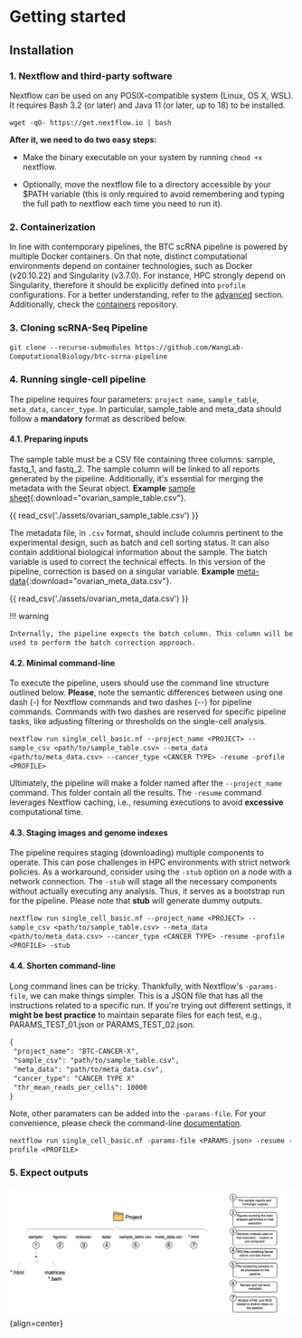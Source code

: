 # Getting started

## Installation

### 1. Nextflow and third-party software

Nextflow can be used on any POSIX-compatible system (Linux, OS X, WSL). It requires Bash 3.2 (or later) and Java 11 (or later, up to 18) to be installed.

```{ .bash .copy }
wget -qO- https://get.nextflow.io | bash
```

**After it, we need to do two easy steps:**

* Make the binary executable on your system by running `chmod +x` nextflow.

* Optionally, move the nextflow file to a directory accessible by your $PATH variable (this is only required to avoid remembering and typing the full path to nextflow each time you need to run it).

### 2. Containerization

In line with contemporary pipelines, the BTC scRNA pipeline is powered by multiple Docker containers. On that note, distinct computational environments depend on container technologies, such as Docker (v20.10.22) and Singularity (v3.7.0). For instance, HPC strongly depend on Singularity, therefore it should be explicitly defined into `profile` configurations. For a better understanding, refer to the [advanced](advanced.md) section. Additionally, check the [containers](https://github.com/break-through-cancer/btc-sc-containers) repository.

### 3. Cloning scRNA-Seq Pipeline

```{ .bash .copy }
git clone --recurse-submodules https://github.com/WangLab-ComputationalBiology/btc-scrna-pipeline
```

### 4. Running single-cell pipeline

The pipeline requires four parameters: `project name`, `sample_table`, `meta_data`, `cancer_type`. In particular, sample_table and meta_data should follow a **mandatory** format as described below.

#### 4.1. Preparing inputs

The sample table must be a CSV file containing three columns: sample, fastq_1, and fastq_2. The sample column will be linked to all reports generated by the pipeline. Additionally, it's essential for merging the metadata with the Seurat object. **Example** [sample sheet](./assets/ovarian_sample_table.csv){:download="ovarian_sample_table.csv"}.

{{ read_csv('./assets/ovarian_sample_table.csv') }}

The metadata file, in `.csv` format, should include columns pertinent to the experimental design, such as batch and cell sorting status. It can also contain additional biological information about the sample. The batch variable is used to correct the technical effects. In this version of the pipeline, correction is based on a singular variable. **Example** [meta-data](./assets/ovarian_meta_data.csv){:download="ovarian_meta_data.csv"}.

{{ read_csv('./assets/ovarian_meta_data.csv') }}

!!! warning

    Internally, the pipeline expects the batch column. This column will be used to perform the batch correction approach.

#### 4.2. Minimal command-line

To execute the pipeline, users should use the command line structure outlined below. **Please**, note the semantic differences between using one dash (-) for Nextflow commands and two dashes (--) for pipeline commands. Commands with two dashes are reserved for specific pipeline tasks, like adjusting filtering or thresholds on the single-cell analysis.

```{ .bash .copy }
nextflow run single_cell_basic.nf --project_name <PROJECT> --sample_csv <path/to/sample_table.csv> --meta_data <path/to/meta_data.csv> --cancer_type <CANCER TYPE> -resume -profile <PROFILE>
```
Ultimately, the pipeline will make a folder named after the `--project_name` command. This folder contain all the results. The `-resume` command leverages Nextflow caching, i.e., resuming executions to avoid **excessive** computational time.

#### 4.3. Staging images and genome indexes

The pipeline requires staging (downloading) multiple components to operate. This can pose challenges in HPC environments with strict network policies. As a workaround, consider using the `-stub` option on a node with a network connection. The `-stub` will stage all the necessary components without actually executing any analysis. Thus, it serves as a bootstrap run for the pipeline. Please note that **stub** will generate dummy outputs.

```{ .bash .copy }
nextflow run single_cell_basic.nf --project_name <PROJECT> --sample_csv <path/to/sample_table.csv> --meta_data <path/to/meta_data.csv> --cancer_type <CANCER TYPE> -resume -profile <PROFILE> -stub
```
#### 4.4. Shorten command-line

Long command lines can be tricky. Thankfully, with Nextflow's `-params-file`, we can make things simpler. This is a JSON file that has all the instructions related to a specific run. If you're trying out different settings, it **might be best practice** to maintain separate files for each test, e.g., PARAMS_TEST_01.json or PARAMS_TEST_02.json.

```{ .bash .copy }
{
 "project_name": "BTC-CANCER-X",
 "sample_csv": "path/to/sample_table.csv",
 "meta_data": "path/to/meta_data.csv",
 "cancer_type": "CANCER TYPE X"
 "thr_mean_reads_per_cells": 10000
}
```

Note, other paramaters can be added into the `-params-file`. For your convenience, please check the command-line [documentation](command-line-interface.md).

```{ .bash .copy }
nextflow run single_cell_basic.nf -params-file <PARAMS.json> -resume -profile <PROFILE>
```

### 5. Expect outputs

![Image caption](figures/schema-output.png){align=center}

